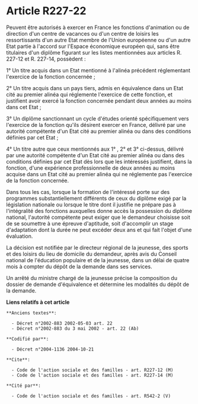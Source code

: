 # Article R227-22

Peuvent être autorisés à exercer en France les fonctions d'animation ou de direction d'un centre de vacances ou d'un centre
de loisirs les ressortissants d'un autre Etat membre de l'Union européenne ou d'un autre Etat partie à l'accord sur l'Espace
économique européen qui, sans être titulaires d'un diplôme figurant sur les listes mentionnées aux articles R. 227-12 et R.
227-14, possèdent :

1° Un titre acquis dans un Etat mentionné à l'alinéa précédent réglementant l'exercice de la fonction concernée ;

2° Un titre acquis dans un pays tiers, admis en équivalence dans un Etat cité au premier alinéa qui réglemente l'exercice de
cette fonction, et justifient avoir exercé la fonction concernée pendant deux années au moins dans cet Etat ;

3° Un diplôme sanctionnant un cycle d'études orienté spécifiquement vers l'exercice de la fonction qu'ils désirent exercer en
France, délivré par une autorité compétente d'un Etat cité au premier alinéa ou dans des conditions définies par cet Etat ;

4° Un titre autre que ceux mentionnés aux 1° , 2° et 3° ci-dessus, délivré par une autorité compétente d'un Etat cité au
premier alinéa ou dans des conditions définies par cet Etat dès lors que les intéressés justifient, dans la fonction, d'une
expérience professionnelle de deux années au moins acquise dans un Etat cité au premier alinéa qui ne réglemente pas
l'exercice de la fonction concernée.

Dans tous les cas, lorsque la formation de l'intéressé porte sur des programmes substantiellement différents de ceux du
diplôme exigé par la législation nationale ou lorsque le titre dont il justifie ne prépare pas à l'intégralité des fonctions
auxquelles donne accès la possession du diplôme national, l'autorité compétente peut exiger que le demandeur choisisse soit
de se soumettre à une épreuve d'aptitude, soit d'accomplir un stage d'adaptation dont la durée ne peut excéder deux ans et
qui fait l'objet d'une évaluation.

La décision est notifiée par le directeur régional de la jeunesse, des sports et des loisirs du lieu de domicile du
demandeur, après avis du Conseil national de l'éducation populaire et de la jeunesse, dans un délai de quatre mois à compter
du dépôt de la demande dans ses services.

Un arrêté du ministre chargé de la jeunesse précise la composition du dossier de demande d'équivalence et détermine les
modalités du dépôt de la demande.

**Liens relatifs à cet article**

	**Anciens textes**:

	  - Décret n°2002-883 2002-05-03 art. 22
	  - Décret n°2002-883 du 3 mai 2002 - art. 22 (Ab)

	**Codifié par**:

	  - Décret n°2004-1136 2004-10-21

	**Cite**:

	  - Code de l'action sociale et des familles - art. R227-12 (M)
	  - Code de l'action sociale et des familles - art. R227-14 (M)

	**Cité par**:

	  - Code de l'action sociale et des familles - art. R542-2 (V)
